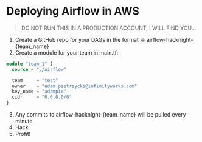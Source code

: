 # Deploying Airflow in AWS

> DO NOT RUN THIS IN A PRODUCTION ACCOUNT, I WILL FIND YOU...

1. Create a GitHub repo for your DAGs in the format -> airflow-hacknight-{team_name}
2. Create a module for your team in main.tf:

```tf
module "team_1" {
  source = "./airflow"

  team     = "test"
  owner    = "adam.pietrzycki@infinityworks.com"
  key_name = "adampie"
  cidr     = "0.0.0.0/0"
}
```

3. Any commits to airflow-hacknight-{team_name} will be pulled every minute
4. Hack
5. Profit!

